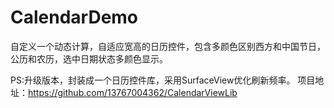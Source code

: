 # CalendarDemo
自定义一个动态计算，自适应宽高的日历控件，包含多颜色区别西方和中国节日，公历和农历，选中日期状态多颜色显示。

PS:升级版本，封装成一个日历控件库，采用SurfaceView优化刷新频率。
项目地址：https://github.com/13767004362/CalendarViewLib

